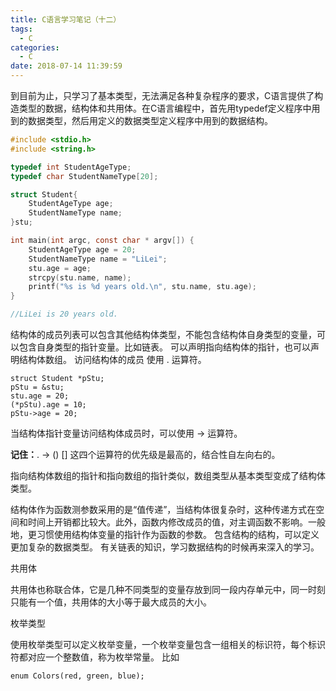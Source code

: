 ```yaml
---
title: C语言学习笔记（十二）
tags:
  - C
categories:
  - C
date: 2018-07-14 11:39:59
---
```


到目前为止，只学习了基本类型，无法满足各种复杂程序的要求，C语言提供了构造类型的数据，结构体和共用体。在C语言编程中，首先用typedef定义程序中用到的数据类型，然后用定义的数据类型定义程序中用到的数据结构。

<!-- more -->

```C
#include <stdio.h>
#include <string.h>

typedef int StudentAgeType;
typedef char StudentNameType[20];

struct Student{
    StudentAgeType age;
    StudentNameType name;
}stu;

int main(int argc, const char * argv[]) {
    StudentAgeType age = 20;
    StudentNameType name = "LiLei";
    stu.age = age;
    strcpy(stu.name, name);
    printf("%s is %d years old.\n", stu.name, stu.age);
}

//LiLei is 20 years old.
```

结构体的成员列表可以包含其他结构体类型，不能包含结构体自身类型的变量，可以包含自身类型的指针变量。比如链表。
可以声明指向结构体的指针，也可以声明结构体数组。
访问结构体的成员 使用 . 运算符。

```
struct Student *pStu;
pStu = &stu;
stu.age = 20;
(*pStu).age = 10;
pStu->age = 20;
```
当结构体指针变量访问结构体成员时，可以使用 -> 运算符。

**记住：**. -> () [] 这四个运算符的优先级是最高的，结合性自左向右的。

指向结构体数组的指针和指向数组的指针类似，数组类型从基本类型变成了结构体类型。

结构体作为函数测参数采用的是“值传递”，当结构体很复杂时，这种传递方式在空间和时间上开销都比较大。此外，函数内修改成员的值，对主调函数不影响。一般地，更习惯使用结构体变量的指针作为函数的参数。
包含结构的结构，可以定义更加复杂的数据类型。
有关链表的知识，学习数据结构的时候再来深入的学习。

共用体

共用体也称联合体，它是几种不同类型的变量存放到同一段内存单元中，同一时刻只能有一个值，共用体的大小等于最大成员的大小。

枚举类型

使用枚举类型可以定义枚举变量，一个枚举变量包含一组相关的标识符，每个标识符都对应一个整数值，称为枚举常量。
比如

```
enum Colors(red, green, blue);
```





